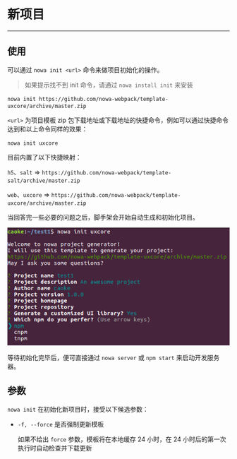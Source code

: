 # 新项目

---

## 使用

可以通过 `nowa init <url>` 命令来做项目初始化的操作。

> 如果提示找不到 init 命令，请通过 `nowa install init` 来安装

```shell
nowa init https://github.com/nowa-webpack/template-uxcore/archive/master.zip
```

`<url>` 为项目模板 zip 包下载地址或下载地址的快捷命令，例如可以通过快捷命令达到和以上命令同样的效果：

```shell
nowa init uxcore
```

目前内置了以下快捷映射：

`h5`、`salt` => `https://github.com/nowa-webpack/template-salt/archive/master.zip`

`web`、`uxcore` => `https://github.com/nowa-webpack/template-uxcore/archive/master.zip`

当回答完一些必要的问题之后，脚手架会开始自动生成和初始化项目。

![](screenshot-init-proj.png)

等待初始化完毕后，便可直接通过 `nowa server` 或 `npm start` 来启动开发服务器。

## 参数

`nowa init` 在初始化新项目时，接受以下候选参数：

- `-f, --force` 是否强制更新模板

  如果不给出 `force` 参数，模板将在本地缓存 24 小时，在 24 小时后的第一次执行时自动检查并下载更新